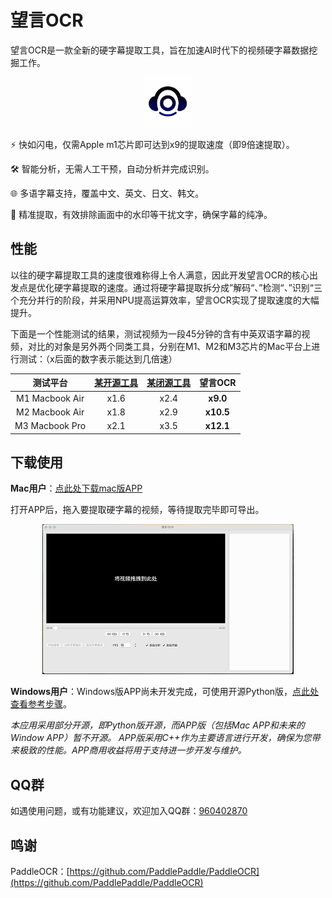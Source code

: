 <!-- 简体中文 | [English](README.en.md) -->


# 望言OCR

望言OCR是一款全新的硬字幕提取工具，旨在加速AI时代下的视频硬字幕数据挖掘工作。

<div align="center">
  <img src="docs/AppIcon_256pt.png" style="max-height: 80px;max-width: 80px;">
</div>

⚡️ 快如闪电，仅需Apple m1芯片即可达到x9的提取速度（即9倍速提取）。

🛠️ 智能分析，无需人工干预，自动分析并完成识别。

🌐 多语字幕支持，覆盖中文、英文、日文、韩文。

🎯 精准提取，有效排除画面中的水印等干扰文字，确保字幕的纯净。


## 性能
以往的硬字幕提取工具的速度很难称得上令人满意，因此开发望言OCR的核心出发点是优化硬字幕提取的速度。通过将硬字幕提取拆分成”解码“、”检测“、”识别“三个充分并行的阶段，并采用NPU提高运算效率，望言OCR实现了提取速度的大幅提升。

下面是一个性能测试的结果，测试视频为一段45分钟的含有中英双语字幕的视频，对比的对象是另外两个同类工具，分别在M1、M2和M3芯片的Mac平台上进行测试：（x后面的数字表示能达到几倍速）

| 测试平台 | [某开源工具](https://github.com/YaoFANGUK/video-subtitle-extractor) | [某闭源工具](https://apps.apple.com/cn/app/%E9%9B%A8%E4%BC%9E%E8%A7%86%E9%A2%91%E5%AD%97%E5%B9%95%E6%8F%90%E5%8F%96-%E9%9F%B3%E9%A2%91-%E5%BD%95%E9%9F%B3-%E8%A7%86%E9%A2%91%E8%BD%AC%E6%96%87%E5%AD%97%E7%A1%AC%E5%AD%97%E5%B9%95%E6%8F%90%E5%8F%96/id1639976304?mt=12) | **望言OCR** |
| :------: | :------: | :------:  | :------: |
| M1 Macbook Air | x1.6 | x2.4  | **x9.0** |
| M2 Macbook Air | x1.8 | x2.9  | **x10.5** |
| M3 Macbook Pro | x2.1 | x3.5  | **x12.1** |

## 下载使用

**Mac用户**：[点此处下载mac版APP](https://github.com/nhjydywd/SubtitleOCR/releases/tag/v1.1#:~:text=subocr_macos_v1.1.zip)

打开APP后，拖入要提取硬字幕的视频，等待提取完毕即可导出。
<div style="text-align: center;">
  <img src="docs/mac_demo.gif" style="max-height: 300px;">
</div>

**Windows用户**：Windows版APP尚未开发完成，可使用开源Python版，[点此处查看参考步骤](README.python.md)。

*本应用采用部分开源，即Python版开源，而APP版（包括Mac APP和未来的Window APP）暂不开源。*
*APP版采用C++作为主要语言进行开发，确保为您带来极致的性能。APP商用收益将用于支持进一步开发与维护。*



## QQ群
如遇使用问题，或有功能建议，欢迎加入QQ群：[960402870](https://qm.qq.com/q/Go5r1mWHuw)





## 鸣谢
PaddleOCR：[https://github.com/PaddlePaddle/PaddleOCR](https://github.com/PaddlePaddle/PaddleOCR)
